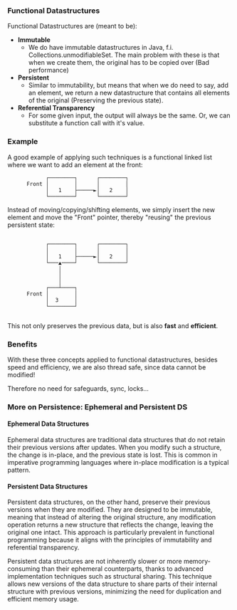 ### Functional Datastructures

Functional Datastructures are (meant to be):
* **Immutable**
  * We do have immutable datastructures in Java, f.i. Collections.unmodifiableSet. 
   The main problem with these is that when we create them, the original has to be copied over (Bad performance) 
* **Persistent**
  * Similar to immutability, but means that when we do need to say, add an element, we return a new datastructure that contains all elements of the original (Preserving the previous state).
* **Referential Transparency**
  * For some given input, the output will always be the same. Or, we can substitute a function call with it's value.

### Example

A good example of applying such techniques is a functional linked list where we want to add an element at the front:

```
            ┌────────┐      ┌────────┐  
      Front │        │      │        │  
            │   1    ├─────►│   2    │  
            └────────┘      └────────┘
```        

Instead of moving/copying/shifting elements, we simply insert the new element and move the "Front" pointer,
thereby "reusing" the previous persistent state:
                                
```
                                           
            ┌────────┐      ┌────────┐     
            │        │      │        │     
            │   1    ├─────►│   2    │     
            └───▲────┘      └────────┘     
                │                          
                │                          
                │                          
            ┌───┴────┐                     
      Front │        │                     
            │  3     │                     
            └────────┘                     
                                           
```   
This not only preserves the previous data, but is also **fast** and **efficient**.

### Benefits

With these three concepts applied to functional datastructures, besides speed and efficiency, 
we are also thread safe, since data cannot be modified!

Therefore no need for safeguards, sync, locks...
 
### More on Persistence: Ephemeral and Persistent DS

#### Ephemeral Data Structures
Ephemeral data structures are traditional data structures that do not retain their previous versions after updates. When you modify such a structure, the change is in-place, and the previous state is lost. This is common in imperative programming languages where in-place modification is a typical pattern.
#### Persistent Data Structures
Persistent data structures, on the other hand, preserve their previous versions when they are modified. They are designed to be immutable, meaning that instead of altering the original structure, any modification operation returns a new structure that reflects the change, leaving the original one intact. This approach is particularly prevalent in functional programming because it aligns with the principles of immutability and referential transparency.

Persistent data structures are not inherently slower or more memory-consuming than their ephemeral counterparts, thanks to advanced implementation techniques such as structural sharing. This technique allows new versions of the data structure to share parts of their internal structure with previous versions, minimizing the need for duplication and efficient memory usage.